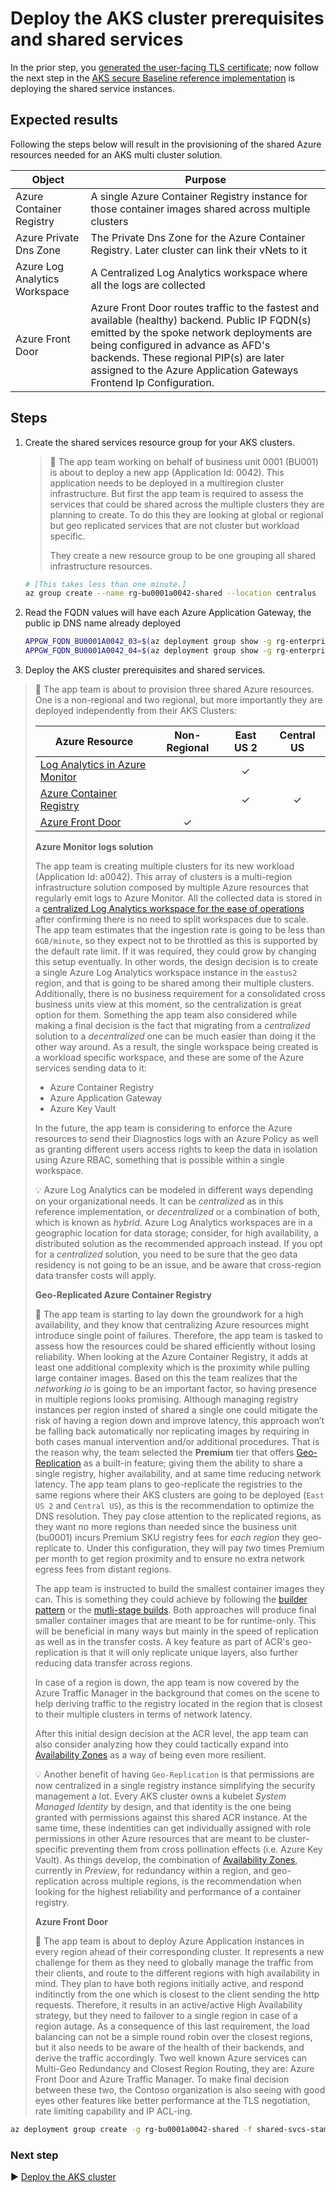 # Deploy the AKS cluster prerequisites and shared services

In the prior step, you [generated the user-facing TLS certificate](./04-ca-certificates.md); now follow the next step in the [AKS secure Baseline reference implementation](./) is deploying the shared service instances.

## Expected results

Following the steps below will result in the provisioning of the shared Azure resources needed for an AKS multi cluster solution.

| Object                        | Purpose                                                                                                                                                                                                                                                                                             |
| ----------------------------- | --------------------------------------------------------------------------------------------------------------------------------------------------------------------------------------------------------------------------------------------------------------------------------------------------- |
| Azure Container Registry      | A single Azure Container Registry instance for those container images shared across multiple clusters                                                                                                                                                                                               |
| Azure Private Dns Zone        | The Private Dns Zone for the Azure Container Registry. Later cluster can link their vNets to it                                                                                                                                                                                                     |
| Azure Log Analytics Workspace | A Centralized Log Analytics workspace where all the logs are collected                                                                                                                                                                                                                              |
| Azure Front Door              | Azure Front Door routes traffic to the fastest and available (healthy) backend. Public IP FQDN(s) emitted by the spoke network deployments are being configured in advance as AFD's backends. These regional PIP(s) are later assigned to the Azure Application Gateways Frontend Ip Configuration. |

## Steps

1. Create the shared services resource group for your AKS clusters.

   > :book: The app team working on behalf of business unit 0001 (BU001) is about to deploy a new app (Application Id: 0042). This application needs to be deployed in a multiregion cluster infrastructure. But first the app team is required to assess the services that could be shared across the multiple clusters they are planning to create. To do this they are looking at global or regional but geo replicated services that are not cluster but workload specific.
   >
   > They create a new resource group to be one grouping all shared infrastructure resources.

   ```bash
   # [This takes less than one minute.]
   az group create --name rg-bu0001a0042-shared --location centralus
   ```

1. Read the FQDN values will have each Azure Application Gateway, the public ip DNS name already deployed

   ```bash
   APPGW_FQDN_BU0001A0042_03=$(az deployment group show -g rg-enterprise-networking-spokes -n spoke-BU0001A0042-03 --query properties.outputs.appGwFqdn.value -o tsv)
   APPGW_FQDN_BU0001A0042_04=$(az deployment group show -g rg-enterprise-networking-spokes -n spoke-BU0001A0042-04 --query properties.outputs.appGwFqdn.value -o tsv)
   ```

1. Deploy the AKS cluster prerequisites and shared services.

> :book: The app team is about to provision three shared Azure resources. One is a non-regional and two regional, but more importantly they are deployed independently from their AKS Clusters:
>
> | Azure Resource                                                                                               | Non-Regional | East US 2 | Central US |
> | ------------------------------------------------------------------------------------------------------------ | :----------: | :-------: | :--------: |
> | [Log Analytics in Azure Monitor](https://docs.microsoft.com/azure/azure-monitor/logs/log-analytics-overview) |              |     ✓     |            |
> | [Azure Container Registry](https://docs.microsoft.com/azure/container-registry/)                             |              |     ✓     |     ✓      |
> | [Azure Front Door](https://docs.microsoft.com/azure/frontdoor/front-door-overview)                           |      ✓       |           |            |
>
> **Azure Monitor logs solution**
>
> The app team is creating multiple clusters for its new workload (Application Id: a0042). This array of clusters is a multi-region infrastructure solution composed by multiple Azure resources that regularly emit logs to Azure Monitor. All the collected data is stored in a [centralized Log Analytics workspace for the ease of operations](https://docs.microsoft.com/azure/azure-monitor/logs/design-logs-deployment) after confirming there is no need to split workspaces due to scale. The app team estimates that the ingestion rate is going to be less than `6GB/minute`, so they expect not to be throttled as this is supported by the default rate limit. If it was required, they could grow by changing this setup eventually. In other words, the design decision is to create a single Azure Log Analytics workspace instance in the `eastus2` region, and that is going to be shared among their multiple clusters. Additionally, there is no business requirement for a consolidated cross business units view at this moment, so the centralization is great option for them. Something the app team also considered while making a final decision is the fact that migrating from a _centralized_ solution to a _decentralized_ one can be much easier than doing it the other way around. As a result, the single workspace being created is a workload specific workspace, and these are some of the Azure services sending data to it:
>
> - Azure Container Registry
> - Azure Application Gateway
> - Azure Key Vault
>
> In the future, the app team is considering to enforce the Azure resources to send their Diagnostics logs with an Azure Policy as well as granting different users access rights to keep the data in isolation using Azure RBAC, something that is possible within a single workspace.
>
> :bulb: Azure Log Analytics can be modeled in different ways depending on your organizational needs. It can be _centralized_ as in this reference implementation, or _decentralized_ or a combination of both, which is known as _hybrid_. Azure Log Analytics workspaces are in a geographic location for data storage; consider, for high availability, a distributed solution as the recommended approach instead. If you opt for a _centralized_ solution, you need to be sure that the geo data residency is not going to be an issue, and be aware that cross-region data transfer costs will apply.
>
> **Geo-Replicated Azure Container Registry**
>
> :book: The app team is starting to lay down the groundwork for a high availability, and they know that centralizing Azure resources might introduce single point of failures. Therefore, the app team is tasked to assess how the resources could be shared efficiently without losing reliability. When looking at the Azure Container Registry, it adds at least one additional complexity which is the proximity while pulling large container images. Based on this the team realizes that the _networking io_ is going to be an important factor, so having presence in multiple regions looks promising. Although managing registry instances per region insted of shared a single one could mitigate the risk of having a region down and improve latency, this approach won’t be falling back automatically nor replicating images by requiring in both cases manual intervention and/or additional procedures. That is the reason why, the team selected the **Premium** tier that offers [Geo-Replication](https://docs.microsoft.com/en-us/azure/container-registry/container-registry-geo-replication) as a built-in feature; giving them the ability to share a single registry, higher availability, and at same time reducing network latency. The app team plans to geo-replicate the registries to the same regions where their AKS clusters are going to be deployed (`East US 2` and `Central US`), as this is the recommendation to optimize the DNS resolution. They pay close attention to the replicated regions, as they want no more regions than needed since the business unit (bu0001) incurs Premium SKU registry fees for _each region_ they geo-replicate to. Under this configuration, they will pay _two_ times Premium per month to get region proximity and to ensure no extra network egress fees from distant regions.
>
> The app team is instructed to build the smallest container images they can. This is something they could achieve by following the [builder pattern](https://docs.docker.com/develop/develop-images/multistage-build/#before-multi-stage-builds) or the [mutli-stage builds](https://docs.docker.com/develop/develop-images/multistage-build/#use-multi-stage-builds). Both approaches will produce final smaller container images that are meant to be for runtime-only. This will be beneficial in many ways but mainly in the speed of replication as well as in the transfer costs. A key feature as part of ACR's geo-replication is that it will only replicate unique layers, also further reducing data transfer across regions.
>
> In case of a region is down, the app team is now covered by the Azure Traffic Manager in the background that comes on the scene to help deriving traffic to the registry located in the region that is closest to their multiple clusters in terms of network latency.
>
> After this initial design decision at the ACR level, the app team can also consider analyzing how they could tactically expand into [Availability Zones](https://docs.microsoft.com/azure/container-registry/zone-redundancy) as a way of being even more resilient.
>
> :bulb: Another benefit of having `Geo-Replication` is that permissions are now centralized in a single registry instance simplifying the security management a lot. Every AKS cluster owns a kubelet _System Managed Identity_ by design, and that identity is the one being granted with permissions against this shared ACR instance. At the same time, these indentities can get individually assigned with role permissions in other Azure resources that are meant to be cluster-specific preventing them from cross pollination effects (i.e. Azure Key Vault). As things develop, the combination of [Availability Zones](https://docs.microsoft.com/azure/container-registry/zone-redundancy), currently in _Preview_, for redundancy within a region, and geo-replication across multiple regions, is the recommendation when looking for the highest reliability and performance of a container registry.
>
> **Azure Front Door**
>
> :book: The app team is about to deploy Azure Application instances in every region ahead of their corresponding cluster. It represents a new challenge for them as they need to globally manage the traffic from their clients, and route to the different regions with high availability in mind. They plan to have both regions initially active, and respond inditinctly from the one which is closest to the client sending the http requests. Therefore, it results in an active/active High Availability strategy, but they need to failover to a single region in case of a region autage. As a consequence of this last requirement, the load balancing can not be a simple round robin over the closest regions, but it also needs to be aware of the health of their backends, and derive the traffic accordingly. Two well known Azure services can Multi-Geo Redundancy and Closest Region Routing, they are: Azure Front Door and Azure Traffic Manager. To make final decision between these two, the Contoso organization is also seeing with good eyes other features like better performance at the TLS negotiation, rate limiting capability and IP ACL-ing.

```bash
az deployment group create -g rg-bu0001a0042-shared -f shared-svcs-stamp.json -p location=eastus2 fontDoorBackend="['${APPGW_FQDN_BU0001A0042_03}','${APPGW_FQDN_BU0001A0042_04}']"
```

### Next step

:arrow_forward: [Deploy the AKS cluster](./06-aks-cluster.md)
